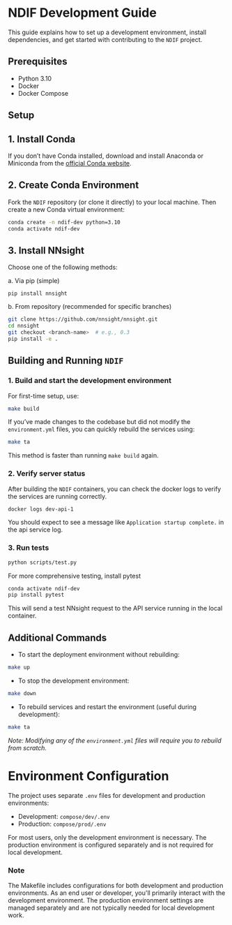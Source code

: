 # NDIF Development Guide

This guide explains how to set up a development environment, install dependencies, and get started with contributing to the `NDIF` project.

## Prerequisites

- Python 3.10
- Docker
- Docker Compose


## Setup

## 1. Install Conda
If you don’t have Conda installed, download and install Anaconda or Miniconda from the [official Conda website](https://docs.conda.io/en/latest/miniconda.html).

## 2. Create Conda Environment

Fork the `NDIF` repository (or clone it directly) to your local machine. Then create a new Conda virtual environment:

```sh
conda create -n ndif-dev python=3.10
conda activate ndif-dev
```

## 3. Install NNsight 

Choose one of the following methods:

a. Via pip (simple)

```
pip install nnsight
```

b. From repository (recommended for specific branches)

```sh
git clone https://github.com/nnsight/nnsight.git
cd nnsight
git checkout <branch-name>  # e.g., 0.3
pip install -e .
```

## Building and Running `NDIF`

### 1. Build and start the development environment

For first-time setup, use:

```sh
make build
```

If you’ve made changes to the codebase but did not modify the `environment.yml` files, you can quickly rebuild the services using:

```sh
make ta
```

This method is faster than running `make build` again.

### 2. Verify server status

After building the `NDIF` containers, you can check the docker logs to verify the services are running correctly.
```sh
docker logs dev-api-1
```
You should expect to see a message like `Application startup complete.` in the api service log.

### 3. Run tests

```sh
python scripts/test.py
```

For more comprehensive testing, install pytest
```sh
conda activate ndif-dev
pip install pytest
```


This will send a test NNsight request to the API service running in the local container.

## Additional Commands

- To start the deployment environment without rebuilding:

```sh
make up
```

- To stop the development environment:

```sh
make down
```

- To rebuild services and restart the environment (useful during development):

```sh
make ta
```

_Note: Modifying any of the `environment.yml` files will require you to rebuild from scratch._

# Environment Configuration

The project uses separate `.env` files for development and production environments:

- Development: `compose/dev/.env`
- Production: `compose/prod/.env`

For most users, only the development environment is necessary. The production environment is configured separately and is not required for local development.

### Note

The Makefile includes configurations for both development and production environments. As an end user or developer, you'll primarily interact with the development environment. The production environment settings are managed separately and are not typically needed for local development work.